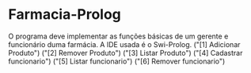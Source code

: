 # Farmacia-Prolog
O programa deve implementar as funções básicas de um gerente e funcionário duma farmácia.
A IDE usada é o Swi-Prolog.
("[1] Adicionar Produto")
("[2] Remover Produto")
("[3] Listar Produto")
("[4] Cadastrar funcionario")
("[5] Listar funcionario")
("[6] Remover funcionario")
